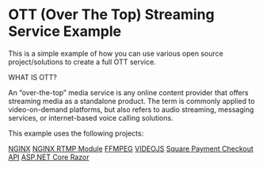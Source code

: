 # OTT (Over The Top) Streaming Service Example

This is a simple example of how you can use various open source project/solutions to create a full OTT service.

WHAT IS OTT?  

An “over-the-top” media service is any online content provider that offers streaming media as a standalone product. The term is commonly applied to video-on-demand platforms, but also refers to audio streaming, messaging services, or internet-based voice calling solutions. 


This example uses the following projects:

[NGINX](https://docs.nginx.com/nginx/admin-guide/installing-nginx/installing-nginx-open-source/)
[NGINX RTMP Module](https://github.com/arut/nginx-rtmp-module)
[FFMPEG](https://ffmpeg.org/)
[VIDEOJS](https://videojs.com/)
[Square Payment Checkout API](https://developer.squareup.com/docs/checkout-api-overview)
[ASP.NET Core Razor](https://docs.microsoft.com/en-us/aspnet/core/tutorials/razor-pages/razor-pages-start?view=aspnetcore-5.0&tabs=visual-studio)

